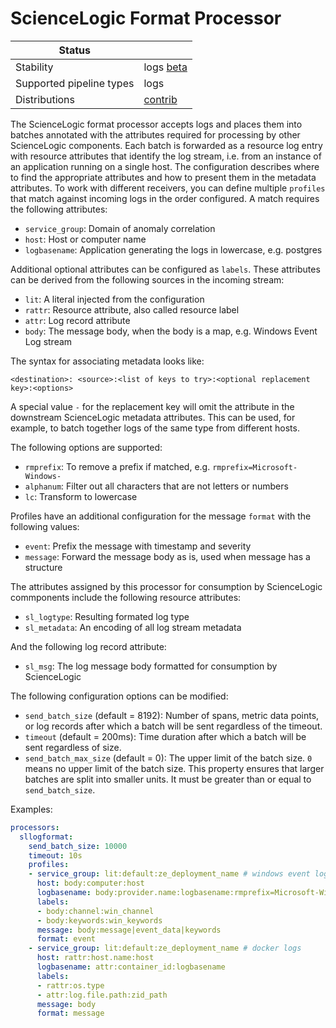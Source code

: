 # ScienceLogic Format Processor

| Status                   |                       |
| ------------------------ | --------------------- |
| Stability                | logs [beta]           |
| Supported pipeline types | logs                  |
| Distributions            | [contrib]             |

The ScienceLogic format processor accepts logs and places them into
batches annotated with the attributes required for processing by
other ScienceLogic components.  Each batch is forwarded as a
resource log entry with resource attributes that identify the log
stream, i.e. from an instance of an application running on a single
host.  The configuration describes where to find the appropriate
attributes and how to present them in the metadata attributes.
To work with different receivers, you can define multiple `profiles`
that match against incoming logs in the order configured.  A match
requires the following attributes:

- `service_group`: Domain of anomaly correlation
- `host`: Host or computer name
- `logbasename`: Application generating the logs in lowercase, e.g. postgres

Additional optional attributes can be configured as `labels`.
These attributes can be derived from the following sources in the
incoming stream:

- `lit`: A literal injected from the configuration
- `rattr`: Resource attribute, also called resource label
- `attr`: Log record attribute
- `body`: The message body, when the body is a map, e.g. Windows Event Log stream

The syntax for associating metadata looks like:

```<destination>: <source>:<list of keys to try>:<optional replacement key>:<options>```

A special value `-` for the replacement key will omit the attribute
in the downstream ScienceLogic metadata attributes.  This can be used,
for example, to batch together logs of the same type from different hosts.

The following options are supported:

- `rmprefix`: To remove a prefix if matched, e.g. `rmprefix=Microsoft-Windows-`
- `alphanum`: Filter out all characters that are not letters or numbers
- `lc`: Transform to lowercase

Profiles have an additional configuration for the message `format`
with the following values:

- `event`: Prefix the message with timestamp and severity
- `message`: Forward the message body as is, used when message has a structure

The attributes assigned by this processor for consumption by
ScienceLogic commponents include the following resource attributes:

- `sl_logtype`: Resulting formated log type
- `sl_metadata`: An encoding of all log stream metadata

And the following log record attribute:

- `sl_msg`: The log message body formatted for consumption by ScienceLogic

The following configuration options can be modified:

- `send_batch_size` (default = 8192): Number of spans, metric data points, or log
records after which a batch will be sent regardless of the timeout.
- `timeout` (default = 200ms): Time duration after which a batch will be sent
regardless of size.
- `send_batch_max_size` (default = 0): The upper limit of the batch size.
  `0` means no upper limit of the batch size.
  This property ensures that larger batches are split into smaller units.
  It must be greater than or equal to `send_batch_size`.

Examples:

```yaml
processors:
  sllogformat:
    send_batch_size: 10000
    timeout: 10s
    profiles:
    - service_group: lit:default:ze_deployment_name # windows event log
      host: body:computer:host
      logbasename: body:provider.name:logbasename:rmprefix=Microsoft-Windows-:alphanum:lc
      labels:
      - body:channel:win_channel
      - body:keywords:win_keywords
      message: body:message|event_data|keywords
      format: event
    - service_group: lit:default:ze_deployment_name # docker logs
      host: rattr:host.name:host
      logbasename: attr:container_id:logbasename
      labels:
      - rattr:os.type
      - attr:log.file.path:zid_path
      message: body
      format: message
```

[beta]: https://github.com/open-telemetry/opentelemetry-collector#beta
[contrib]: https://github.com/open-telemetry/opentelemetry-collector-releases/tree/main/distributions/otelcol-contrib
[core]: https://github.com/open-telemetry/opentelemetry-collector-releases/tree/main/distributions/otelcol
